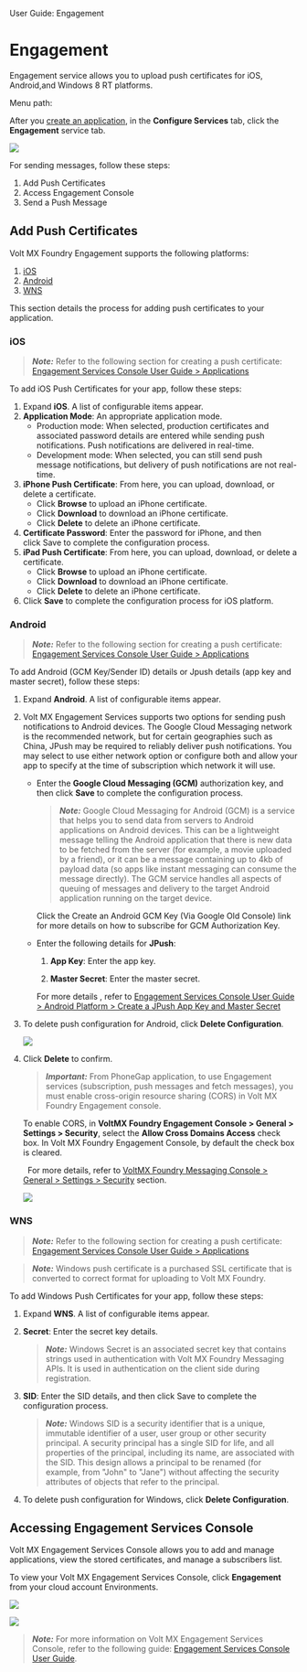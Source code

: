                               

User Guide: Engagement

Engagement
==========

Engagement service allows you to upload push certificates for iOS, Android,and Windows 8 RT platforms.

Menu path:

After you [create an application](Adding_Applications.md), in the **Configure Services** tab, click the **Engagement** service tab.

![](Resources/Images/MessagingHome_648x288.png)

For sending messages, follow these steps:

1.  Add Push Certificates
2.  Access Engagement Console
3.  Send a Push Message

Add Push Certificates
---------------------

Volt MX  Foundry Engagement supports the following platforms:

1.  [iOS](#ios)
2.  [Android](#android)
3.  [WNS](#wns)

This section details the process for adding push certificates to your application.

### iOS

> **_Note:_** Refer to the following section for creating a push certificate: [Engagement Services Console User Guide > Applications](../../../Foundry/vms_console_user_guide/Content/Apps/Applications.md)

To add iOS Push Certificates for your app, follow these steps:

1.  Expand **iOS**. A list of configurable items appear.
2.  **Application Mode**: An appropriate application mode.
    *   Production mode: When selected, production certificates and associated password details are entered while sending push notifications. Push notifications are delivered in real-time.
    *   Development mode: When selected, you can still send push message notifications, but delivery of push notifications are not real-time.
3.  **iPhone Push Certificate**: From here, you can upload, download, or delete a certificate.
    *   Click **Browse** to upload an iPhone certificate.
    *   Click **Download** to download an iPhone certificate.
    *   Click **Delete** to delete an iPhone certificate.
4.  **Certificate Password**: Enter the password for iPhone, and then click Save to complete the configuration process.
5.  **iPad Push Certificate**: From here, you can upload, download, or delete a certificate.
    *   Click **Browse** to upload an iPhone certificate.
    *   Click **Download** to download an iPhone certificate.
    *   Click **Delete** to delete an iPhone certificate. 
6.  Click **Save** to complete the configuration process for iOS platform.

### Android

> **_Note:_** Refer to the following section for creating a push certificate: [Engagement Services Console User Guide > Applications](../../../Foundry/vms_console_user_guide/Content/Apps/Applications.md)

To add Android (GCM Key/Sender ID) details or Jpush details (app key and master secret), follow these steps:

1.  Expand **Android**. A list of configurable items appear.
2.  Volt MX Engagement Services supports two options for sending push notifications to Android devices. The Google Cloud Messaging network is the recommended network, but for certain geographies such as China, JPush may be required to reliably deliver push notifications. You may select to use either network option or configure both and allow your app to specify at the time of subscription which network it will use.
    *   Enter the **Google Cloud Messaging (GCM)** authorization key, and then click **Save** to complete the configuration process. 
        
        > **_Note:_** Google Cloud Messaging for Android (GCM) is a service that helps you to send data from servers to Android applications on Android devices. This can be a lightweight message telling the Android application that there is new data to be fetched from the server (for example, a movie uploaded by a friend), or it can be a message containing up to 4kb of payload data (so apps like instant messaging can consume the message directly). The GCM service handles all aspects of queuing of messages and delivery to the target Android application running on the target device.  
          
        Click the Create an Android GCM Key (Via Google Old Console) link for more details on how to subscribe for GCM Authorization Key.
        
    *   Enter the following details for **JPush**:
        
        1.  **App Key**: Enter the app key.
            
        2.  **Master Secret**: Enter the master secret.
            
        
        For more details , refer to [Engagement Services Console User Guide > Android Platform > Create a JPush App Key and Master Secret](../../../Foundry/vms_console_user_guide/Content/Apps/Adding_Platform.md#Create_a_JPush_Key)
        
3.  To delete push configuration for Android, click **Delete Configuration**.
    
    **![](Resources/Images/DeletePushConfiguration.png)**
    
4.  Click **Delete** to confirm.
    
    > **_Important:_** From PhoneGap application, to use Engagement services (subscription, push messages and fetch messages), you must enable cross-origin resource sharing (CORS) in Volt MX Foundry Engagement console.  
      
    To enable CORS, in **VoltMX Foundry Engagement Console > General > Settings > Security**, select the **Allow Cross Domains Access** check box. In Volt MX Foundry Engagement Console, by default the check box is cleared.  
    
      For more details, refer to [VoltMX Foundry Messaging Console > General > Settings > Security](../../../Foundry/vms_console_user_guide/Content/Administration/General_-_Settings.md#Security) section.  
      
    ![](Resources/Images/OnPrem/CORS_574x296.png)
    

### WNS

> **_Note:_** Refer to the following section for creating a push certificate: [Engagement Services Console User Guide > Applications](../../../Foundry/vms_console_user_guide/Content/Apps/Applications.md)

> **_Note:_** Windows push certificate is a purchased SSL certificate that is converted to correct format for uploading to Volt MX Foundry.

To add Windows Push Certificates for your app, follow these steps:

1.  Expand **WNS**. A list of configurable items appear.
2.  **Secret**: Enter the secret key details.
    
    > **_Note:_** Windows Secret is an associated secret key that contains strings used in authentication with Volt MX Foundry Messaging APIs. It is used in authentication on the client side during registration.
    
3.  **SID**: Enter the SID details, and then click Save to complete the configuration process.
    
    > **_Note:_** Windows SID is a security identifier that is a unique, immutable identifier of a user, user group or other security principal. A security principal has a single SID for life, and all properties of the principal, including its name, are associated with the SID. This design allows a principal to be renamed (for example, from "John" to "Jane") without affecting the security attributes of objects that refer to the principal.
    
4.  To delete push configuration for Windows, click **Delete Configuration**.

Accessing Engagement Services Console
-------------------------------------

Volt MX  Engagement Services Console allows you to add and manage applications, view the stored certificates, and manage a subscribers list.

To view your Volt MX Engagement Services Console, click **Engagement** from your cloud account Environments.

![](Resources/Images/Messaging_Console_607x258.png)

![](Resources/Images/OnPrem/MessagingServer-Onpremises_607x216.png)

> **_Note:_** For more information on Volt MX Engagement Services Console, refer to the following guide: [Engagement Services Console User Guide](../../../Foundry/vms_console_user_guide/Content/Introduction_1.md).
